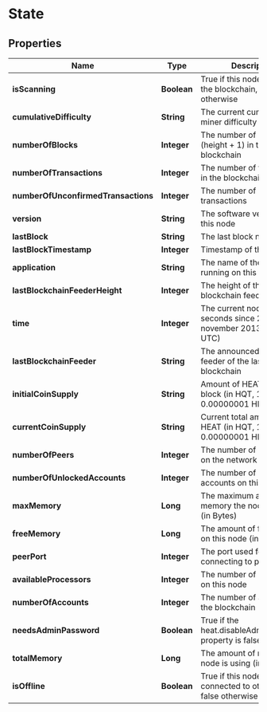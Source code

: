 # State

## Properties
Name | Type | Description | Notes
------------ | ------------- | ------------- | -------------
**isScanning** | **Boolean** | True if this node is scanning the blockchain, false otherwise |  [optional]
**cumulativeDifficulty** | **String** | The current cumulative miner difficulty |  [optional]
**numberOfBlocks** | **Integer** | The number of blocks (height + 1) in the blockchain |  [optional]
**numberOfTransactions** | **Integer** | The number of transactions in the blockchain |  [optional]
**numberOfUnconfirmedTransactions** | **Integer** | The number of unconfirmed transactions |  [optional]
**version** | **String** | The software version on this node |  [optional]
**lastBlock** | **String** | The last block numeric id |  [optional]
**lastBlockTimestamp** | **Integer** | Timestamp of the last block |  [optional]
**application** | **String** | The name of the software running on this node |  [optional]
**lastBlockchainFeederHeight** | **Integer** | The height of the last blockchain feeder |  [optional]
**time** | **Integer** | The current node time (in seconds since 24 november 2013 00:00 UTC) |  [optional]
**lastBlockchainFeeder** | **String** | The announced name of the feeder of the last blockchain |  [optional]
**initialCoinSupply** | **String** | Amount of HEAT in genesis block (in HQT, 1 HQT is 0.00000001 HEAT) |  [optional]
**currentCoinSupply** | **String** | Current total amount of HEAT (in HQT, 1 HQT is 0.00000001 HEAT) |  [optional]
**numberOfPeers** | **Integer** | The number of known peers on the network |  [optional]
**numberOfUnlockedAccounts** | **Integer** | The number of unlocked accounts on this node |  [optional]
**maxMemory** | **Long** | The maximum amount of memory the node may use (in Bytes) |  [optional]
**freeMemory** | **Long** | The amount of free memory on this node (in Bytes) |  [optional]
**peerPort** | **Integer** | The port used for connecting to peers |  [optional]
**availableProcessors** | **Integer** | The number of processors on this node |  [optional]
**numberOfAccounts** | **Integer** | The number of accounts in the blockchain |  [optional]
**needsAdminPassword** | **Boolean** | True if the heat.disableAdminPassword property is false |  [optional]
**totalMemory** | **Long** | The amount of memory this node is using (in Bytes) |  [optional]
**isOffline** | **Boolean** | True if this node is connected to other peers, false otherwise |  [optional]
